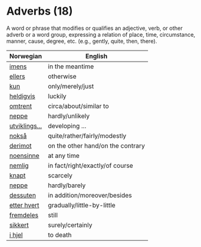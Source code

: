# Adverbs (18)

A word or phrase that modifies or qualifies an adjective, verb, or other adverb or a word group, expressing a relation of place, time, circumstance, manner, cause, degree, etc. (e.g., gently, quite, then, there).

| Norwegian | English |
| --- | --- |
| [imens](https://www.ordnett.no/search?language=no&phrase=imens) | in the meantime |
| [ellers](https://www.ordnett.no/search?language=no&phrase=ellers) | otherwise |
| [kun](https://www.ordnett.no/search?language=no&phrase=kun) | only/merely/just |
| [heldigvis](https://www.ordnett.no/search?language=no&phrase=heldigvis) | luckily |
| [omtrent](https://www.ordnett.no/search?language=no&phrase=omtrent) | circa/about/similar to |
| [neppe](https://www.ordnett.no/search?language=no&phrase=neppe) | hardly/unlikely |
| [utviklings...](https://www.ordnett.no/search?language=no&phrase=utviklings...) | developing ... |
| [nokså](https://www.ordnett.no/search?language=no&phrase=nokså) | quite/rather/fairly/modestly |
| [derimot](https://www.ordnett.no/search?language=no&phrase=derimot) | on the other hand/on the contrary |
| [noensinne](https://www.ordnett.no/search?language=no&phrase=noensinne) | at any time |
| [nemlig](https://www.ordnett.no/search?language=no&phrase=nemlig) | in fact/right/exactly/of course |
| [knapt](https://www.ordnett.no/search?language=no&phrase=knapt) | scarcely |
| [neppe](https://www.ordnett.no/search?language=no&phrase=neppe) | hardly/barely |
| [dessuten](https://www.ordnett.no/search?language=no&phrase=dessuten) | in addition/moreover/besides |
| [etter hvert](https://www.ordnett.no/search?language=no&phrase=etter%20hvert) | gradually/little-by-little |
| [fremdeles](https://www.ordnett.no/search?language=no&phrase=fremdeles) | still |
| [sikkert](https://www.ordnett.no/search?language=no&phrase=sikkert) | surely/certainly |
| [i hjel](https://www.ordnett.no/search?language=no&phrase=i%20hjel) | to death |

